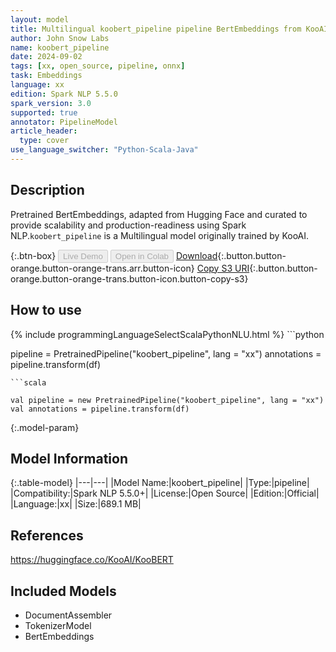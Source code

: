 ```yaml
---
layout: model
title: Multilingual koobert_pipeline pipeline BertEmbeddings from KooAI
author: John Snow Labs
name: koobert_pipeline
date: 2024-09-02
tags: [xx, open_source, pipeline, onnx]
task: Embeddings
language: xx
edition: Spark NLP 5.5.0
spark_version: 3.0
supported: true
annotator: PipelineModel
article_header:
  type: cover
use_language_switcher: "Python-Scala-Java"
---
```


## Description

Pretrained BertEmbeddings, adapted from Hugging Face and curated to provide scalability and production-readiness using Spark NLP.`koobert_pipeline` is a Multilingual model originally trained by KooAI.

{:.btn-box}
<button class="button button-orange" disabled>Live Demo</button>
<button class="button button-orange" disabled>Open in Colab</button>
[Download](https://s3.amazonaws.com/auxdata.johnsnowlabs.com/public/models/koobert_pipeline_xx_5.5.0_3.0_1725318896545.zip){:.button.button-orange.button-orange-trans.arr.button-icon}
[Copy S3 URI](s3://auxdata.johnsnowlabs.com/public/models/koobert_pipeline_xx_5.5.0_3.0_1725318896545.zip){:.button.button-orange.button-orange-trans.button-icon.button-copy-s3}

## How to use



<div class="tabs-box" markdown="1">
{% include programmingLanguageSelectScalaPythonNLU.html %}
```python

pipeline = PretrainedPipeline("koobert_pipeline", lang = "xx")
annotations =  pipeline.transform(df)   

```
```scala

val pipeline = new PretrainedPipeline("koobert_pipeline", lang = "xx")
val annotations = pipeline.transform(df)

```
</div>

{:.model-param}
## Model Information

{:.table-model}
|---|---|
|Model Name:|koobert_pipeline|
|Type:|pipeline|
|Compatibility:|Spark NLP 5.5.0+|
|License:|Open Source|
|Edition:|Official|
|Language:|xx|
|Size:|689.1 MB|

## References

https://huggingface.co/KooAI/KooBERT

## Included Models

- DocumentAssembler
- TokenizerModel
- BertEmbeddings